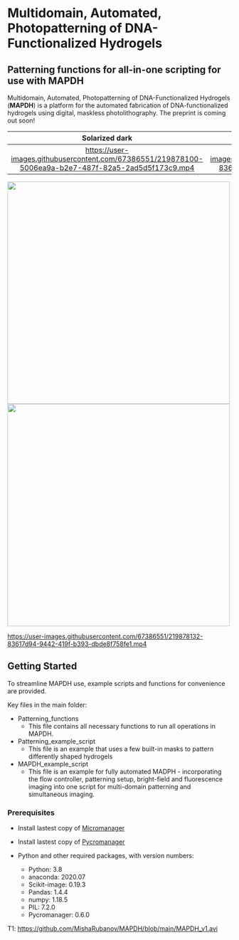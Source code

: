 # Multidomain, Automated, Photopatterning of DNA-Functionalized Hydrogels
## Patterning functions for all-in-one scripting for use with **MAPDH**

Multidomain, Automated, Photopatterning of DNA-Functionalized Hydrogels (**MAPDH**) is a platform for the automated fabrication of DNA-functionalized hydrogels using digital, maskless photolithography. The preprint is coming out soon!

Solarized dark             |  Solarized Ocean
:-------------------------:|:-------------------------:
https://user-images.githubusercontent.com/67386551/219878100-5006ea9a-b2e7-487f-82a5-2ad5d5f173c9.mp4   |  ![]https://user-images.githubusercontent.com/67386551/219878132-83617d94-9442-419f-b393-dbde8f758fe1.mp4


<p float="left">
  <img src="https://user-images.githubusercontent.com/67386551/219878100-5006ea9a-b2e7-487f-82a5-2ad5d5f173c9.mp4" width="500" />
  <img src="[/img2.png](https://user-images.githubusercontent.com/67386551/219878132-83617d94-9442-419f-b393-dbde8f758fe1.mp4)" width="500" /> 
</p>

https://user-images.githubusercontent.com/67386551/219878132-83617d94-9442-419f-b393-dbde8f758fe1.mp4

## Getting Started

To streamline MAPDH use, example scripts and functions for convenience are provided.

Key files in the main folder:
* Patterning_functions
  * This file contains all necessary functions to run all operations in MAPDH.
* Patterning_example_script
  * This file is an example that uses a few built-in masks to pattern differently shaped hydrogels
* MAPDH_example_script
  * This file is an example for fully automated MADPH - incorporating the flow controller, patterning setup, bright-field and fluorescence imaging into one script for multi-domain patterning and simultaneous imaging.

### Prerequisites

* Install lastest copy of [Micromanager](https://micro-manager.org/)
* Install lastest copy of [Pycromanager](https://github.com/micro-manager/pycro-manager)

* Python and other required packages, with version numbers:
  * Python: 3.8
  * anaconda: 2020.07
  * Scikit-image: 0.19.3
  * Pandas: 1.4.4
  * numpy: 1.18.5
  * PIL: 7.2.0
  * Pycromanager: 0.6.0

T1: 
https://github.com/MishaRubanov/MAPDH/blob/main/MAPDH_v1.avi
